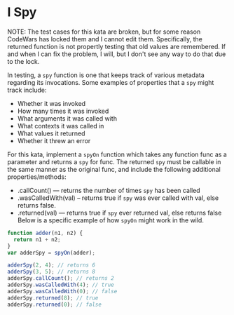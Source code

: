 # I Spy

NOTE: The test cases for this kata are broken, but for some reason CodeWars has locked them and I cannot edit them. Specifically, the returned function is not propertly testing that old values are remembered. If and when I can fix the problem, I will, but I don't see any way to do that due to the lock.

In testing, a `spy` function is one that keeps track of various metadata regarding its invocations. Some examples of properties that a `spy` might track include:

- Whether it was invoked
- How many times it was invoked
- What arguments it was called with
- What contexts it was called in
- What values it returned
- Whether it threw an error

For this kata, implement a `spyOn` function which takes any function func as a parameter and returns a `spy` for func. The returned `spy` must be callable in the same manner as the original func, and include the following additional properties/methods:

- .callCount() — returns the number of times `spy` has been called
- .wasCalledWith(val) – returns true if `spy` was ever called with val, else returns false.
- .returned(val) — returns true if `spy` ever returned val, else returns false
  Below is a specific example of how `spyOn` might work in the wild.

```javascript
function adder(n1, n2) {
  return n1 + n2;
}
var adderSpy = spyOn(adder);

adderSpy(2, 4); // returns 6
adderSpy(3, 5); // returns 8
adderSpy.callCount(); // returns 2
adderSpy.wasCalledWith(4); // true
adderSpy.wasCalledWith(0); // false
adderSpy.returned(8); // true
adderSpy.returned(0); // false
```
